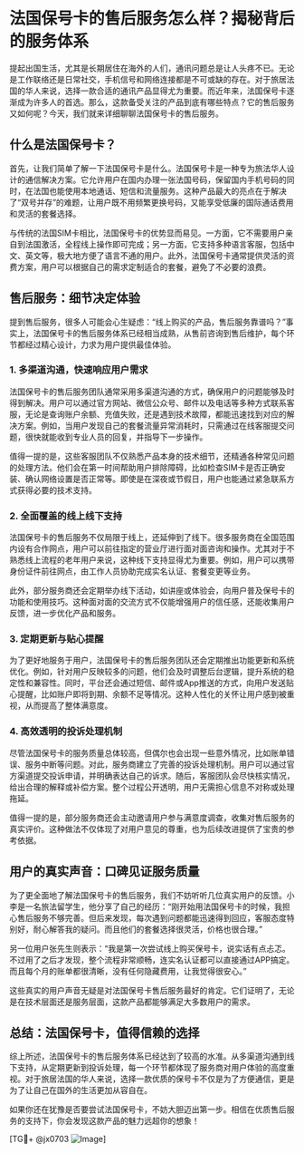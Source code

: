 # 法国保号卡的售后服务怎么样？揭秘背后的服务体系

提起出国生活，尤其是长期居住在海外的人们，通讯问题总是让人头疼不已。无论是工作联络还是日常社交，手机信号和网络连接都是不可或缺的存在。对于旅居法国的华人来说，选择一款合适的通讯产品显得尤为重要。而近年来，法国保号卡逐渐成为许多人的首选。那么，这款备受关注的产品到底有哪些特点？它的售后服务又如何呢？今天，我们就来详细聊聊法国保号卡的售后服务。

## 什么是法国保号卡？

首先，让我们简单了解一下法国保号卡是什么。法国保号卡是一种专为旅法华人设计的通信解决方案。它允许用户在国内办理一张法国号码，保留国内手机号码的同时，在法国也能使用本地通话、短信和流量服务。这种产品最大的亮点在于解决了“双号并存”的难题，让用户既不用频繁更换号码，又能享受低廉的国际通话费用和灵活的套餐选择。

与传统的法国SIM卡相比，法国保号卡的优势显而易见。一方面，它不需要用户亲自到法国激活，全程线上操作即可完成；另一方面，它支持多种语言客服，包括中文、英文等，极大地方便了语言不通的用户。此外，法国保号卡通常提供灵活的资费方案，用户可以根据自己的需求定制适合的套餐，避免了不必要的浪费。

## 售后服务：细节决定体验

提到售后服务，很多人可能会心生疑虑：“线上购买的产品，售后服务靠谱吗？”事实上，法国保号卡的售后服务体系已经相当成熟，从售前咨询到售后维护，每个环节都经过精心设计，力求为用户提供最佳体验。

### 1. 多渠道沟通，快速响应用户需求

法国保号卡的售后服务团队通常采用多渠道沟通的方式，确保用户的问题能够及时得到解决。用户可以通过官方网站、微信公众号、邮件以及电话等多种方式联系客服，无论是查询账户余额、充值失败，还是遇到技术故障，都能迅速找到对应的解决方案。例如，当用户发现自己的套餐流量异常消耗时，只需通过在线客服提交问题，很快就能收到专业人员的回复，并指导下一步操作。

值得一提的是，这些客服团队不仅熟悉产品本身的技术细节，还精通各种常见问题的处理方法。他们会在第一时间帮助用户排除障碍，比如检查SIM卡是否正确安装、确认网络设置是否正常等。即使是在深夜或节假日，用户也能通过紧急联系方式获得必要的技术支持。

### 2. 全面覆盖的线上线下支持

法国保号卡的售后服务不仅局限于线上，还延伸到了线下。很多服务商在全国范围内设有合作网点，用户可以前往指定的营业厅进行面对面咨询和操作。尤其对于不熟悉线上流程的老年用户来说，这种线下支持显得尤为重要。例如，用户可以携带身份证件前往网点，由工作人员协助完成实名认证、套餐变更等业务。

此外，部分服务商还会定期举办线下活动，如讲座或体验会，向用户普及保号卡的功能和使用技巧。这种面对面的交流方式不仅能增强用户的信任感，还能收集用户反馈，进一步优化产品和服务。

### 3. 定期更新与贴心提醒

为了更好地服务于用户，法国保号卡的售后服务团队还会定期推出功能更新和系统优化。例如，针对用户反映较多的问题，他们会及时调整后台逻辑，提升系统的稳定性和兼容性。同时，平台还会通过短信、邮件或App推送的方式，向用户发送贴心提醒，比如账户即将到期、余额不足等情况。这种人性化的关怀让用户感到被重视，从而提高了整体满意度。

### 4. 高效透明的投诉处理机制

尽管法国保号卡的服务质量总体较高，但偶尔也会出现一些意外情况，比如账单错误、服务中断等问题。对此，服务商建立了完善的投诉处理机制。用户可以通过官方渠道提交投诉申请，并明确表达自己的诉求。随后，客服团队会尽快核实情况，给出合理的解释或补偿方案。整个过程公开透明，用户无需担心信息不对称或处理拖延。

值得一提的是，部分服务商还会主动邀请用户参与满意度调查，收集对售后服务的真实评价。这种做法不仅体现了对用户意见的尊重，也为后续改进提供了宝贵的参考依据。

## 用户的真实声音：口碑见证服务质量

为了更全面地了解法国保号卡的售后服务，我们不妨听听几位真实用户的反馈。小李是一名旅法留学生，他分享了自己的经历：“刚开始用法国保号卡的时候，我担心售后服务不够完善。但后来发现，每次遇到问题都能迅速得到回应，客服态度特别好，耐心解答我的疑问。而且他们的套餐选择很灵活，价格也很合理。”

另一位用户张先生则表示：“我是第一次尝试线上购买保号卡，说实话有点忐忑。不过用了之后才发现，整个流程非常顺畅，连实名认证都可以直接通过APP搞定。而且每个月的账单都很清晰，没有任何隐藏费用，让我觉得很安心。”

这些真实的用户声音无疑是对法国保号卡售后服务最好的肯定。它们证明了，无论是在技术层面还是服务层面，这款产品都能够满足大多数用户的需求。

## 总结：法国保号卡，值得信赖的选择

综上所述，法国保号卡的售后服务体系已经达到了较高的水准。从多渠道沟通到线下支持，从定期更新到投诉处理，每一个环节都体现了服务商对用户体验的高度重视。对于旅居法国的华人来说，选择一款优质的保号卡不仅是为了方便通信，更是为了让自己在国外的生活更加从容自在。

如果你还在犹豫是否要尝试法国保号卡，不妨大胆迈出第一步。相信在优质售后服务的支持下，你会发现这款产品的魅力远超你的想象！

[TG💪+ @jx0703 ![Image](https://github.com/user-attachments/assets/dbca1d08-cadb-493c-b0ec-ad6f7a83f270)]